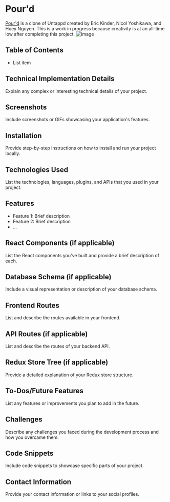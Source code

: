 
# Pour'd
[Pour'd](https://pourd.onrender.com/) is a clone of Untappd created by Eric Kinder, Nicol Yoshikawa, and Huey Nguyen. This is a work in progress because creativity is at an all-time low after completing this project.
![image](https://github.com/nicolyoshikawa/pour-d/assets/78172054/c4d9ef19-e79c-4fe0-8804-e1164b621846)

## Table of Contents

 - List item

## Technical Implementation Details

Explain any complex or interesting technical details of your project.


## Screenshots

Include screenshots or GIFs showcasing your application's features.

## Installation

Provide step-by-step instructions on how to install and run your project locally.

## Technologies Used

List the technologies, languages, plugins, and APIs that you used in your project.

## Features

-   Feature 1: Brief description
-   Feature 2: Brief description
-   ...

## React Components (if applicable)

List the React components you've built and provide a brief description of each.

## Database Schema (if applicable)

Include a visual representation or description of your database schema.

## Frontend Routes

List and describe the routes available in your frontend.

## API Routes (if applicable)

List and describe the routes of your backend API.

## Redux Store Tree (if applicable)

Provide a detailed explanation of your Redux store structure.

## To-Dos/Future Features

List any features or improvements you plan to add in the future.

## Challenges

Describe any challenges you faced during the development process and how you overcame them.

## Code Snippets

Include code snippets to showcase specific parts of your project.

## Contact Information

Provide your contact information or links to your social profiles.
